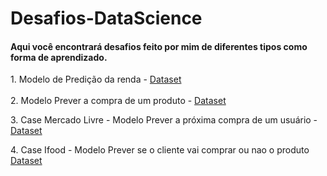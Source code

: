 # Desafios-DataScience

####  Aqui você encontrará desafios feito por mim de diferentes tipos como forma de aprendizado.
 <p>  1. Modelo de Predição da renda  - <a href = http://archive.ics.uci.edu/ml/datasets/Adult> Dataset</a> <br><br>
      2. Modelo Prever a compra de um produto - <a href = https://www.kaggle.com/c/santander-customer-transaction-prediction/data> Dataset</a></p>
      3. Case Mercado Livre - Modelo Prever a próxima compra de um usuário - <a href = https://ml-challenge.mercadolibre.com/downloads> Dataset</a></p>
      4. Case Ifood - Modelo Prever se o cliente vai comprar ou nao o produto  <a href = https://drive.google.com/file/d/14Xhm2J_rrL2xBZWBhHJwGj1WXZHkZa5w/view?usp=sharing > Dataset </a></p>


